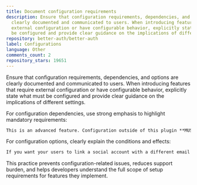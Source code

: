 ```yaml
---
title: Document configuration requirements
description: Ensure that configuration requirements, dependencies, and options are
  clearly documented and communicated to users. When introducing features that require
  external configuration or have configurable behavior, explicitly state what must
  be configured and provide clear guidance on the implications of different settings.
repository: better-auth/better-auth
label: Configurations
language: Other
comments_count: 2
repository_stars: 19651
---
```


Ensure that configuration requirements, dependencies, and options are clearly documented and communicated to users. When introducing features that require external configuration or have configurable behavior, explicitly state what must be configured and provide clear guidance on the implications of different settings.

For configuration dependencies, use strong emphasis to highlight mandatory requirements:

```markdown
This is an advanced feature. Configuration outside of this plugin **MUST** be provided.
```

For configuration options, clearly explain the conditions and effects:

```markdown
If you want your users to link a social account with a different email address than their existing one, you'll need to enable this in the account linking settings.
```

This practice prevents configuration-related issues, reduces support burden, and helps developers understand the full scope of setup requirements for features they implement.